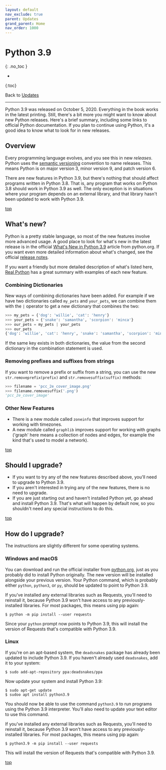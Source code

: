 ```yaml
---
layout: default
nav_exclude: true
parent: Updates
grand_parent: Home
nav_order: 1000
---
```


# Python 3.9
{: .no_toc }

* 
{:toc}

Back to [Updates](../)

---

Python 3.9 was released on October 5, 2020. Everything in the book works in the latest printing. Still, there's a bit more you might want to know about new Python releases. Here's a brief summary, including some links to official Python documentation. If you plan to continue using Python, it's a good idea to know what to look for in new releases.

## Overview

Every programming language evolves, and you see this in new *releases*. Python uses the [semantic versioning](https://semver.org) convention to name releases. This means Python is on major version 3, minor version 9, and patch version 6.

There are new features in Python 3.9, but there's nothing that should affect programs written in Python 3.8. That is, any program that works on Python 3.8 should work in Python 3.9 as well. The only exception is in situations where your program depends on an external library, and that library hasn't been updated to work with Python 3.9.

[top](#top)

## What's new?

Python is a pretty stable language, so most of the new features involve more advanced usage. A good place to look for what's new in the latest release is in the official [What's New in Python 3.9](https://docs.python.org/3/whatsnew/3.9.html) article from python.org. If you want even more detailed information about what's changed, see the official [release notes](https://docs.python.org/release/3.9.6/whatsnew/changelog.html).

If you want a friendly but more detailed description of what's listed here, [Real Python](https://realpython.com/python39-new-features/) has a great summary with examples of each new feature.

### Combining Dictionaries

New ways of combining dictionaries have been added. For example if we have two dictionaries called `my_pets` and `your_pets`, we can combine them with the `|` operator to get a new dictionary that combines the two:

```python
>>> my_pets = {'dog': 'willie', 'cat': 'henry'}
>>> your_pets = {'snake': 'samantha', 'scorpion': 'minca'}
>>> our_pets = my_pets | your_pets
>>> our_pets
{'dog': 'willie', 'cat': 'henry', 'snake': 'samantha', 'scorpion': 'minca'}
```

If the same key exists in both dictionaries, the value from the second dictionary in the combination statement is used.

### Removing prefixes and suffixes from strings

If you want to remove a prefix or suffix from a string, you can use the new `str.removeprefix(prefix)` and `str.removesuffix(suffix)` methods:

```python
>>> filename = 'pcc_2e_cover_image.png'
>>> filename.removesuffix('.png')
'pcc_2e_cover_image'
```

### Other New Features

- There is a new module called `zoneinfo` that improves support for working with timezones.
- A new module called `graphlib` improves support for working with graphs ('graph' here means a collection of nodes and edges, for example the kind that's used to model a network).

[top](#top)

## Should I upgrade?

- If you want to try any of the new features described above, you'll need to upgrade to Python 3.9. 
- If you aren't interested in trying any of the new features, there is no need to upgrade.
- If you are just starting out and haven't installed Python yet, go ahead and install Python 3.9. That's what will happen by default now, so you shouldn't need any special instructions to do this.

[top](#top)

## How do I upgrade?

The instructions are slightly different for some operating systems.

### Windows and macOS

You can download and run the official installer from [python.org](), just as you probably did to install Python originally. The new version will be installed alongside your previous version. Your Python command, which is probably either `python`, `python3`, or `py`, should be updated to point to Python 3.9.

If you've installed any external libraries such as Requests, you'll need to reinstall it, because Python 3.9 won't have access to any previously-installed libraries. For most packages, this means using pip again:

```
$ python -m pip install --user requests
```

Since your `python` prompt now points to Python 3.9, this will install the version of Requests that's compatible with Python 3.9.

### Linux

If you're on an apt-based system, the `deadsnakes` package has already been updated to include Python 3.9. If you haven't already used `deadsnakes`, add it to your system:

```
$ sudo add-apt-repository ppa:deadsnakes/ppa
```

Now update your system and install Python 3.9:

```
$ sudo apt-get update
$ sudoo apt install python3.9
```

You should now be able to use the command `python3.9` to run programs using the Python 3.9 interpreter. You'll also need to update your text editor to use this command.

If you've installed any external libraries such as Requests, you'll need to reinstall it, because Python 3.9 won't have access to any previously-installed libraries. For most packages, this means using pip again:

```
$ python3.9 -m pip install --user requests
```

This will install the version of Requests that's compatible with Python 3.9.

[top](#top)